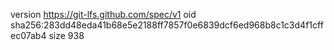 version https://git-lfs.github.com/spec/v1
oid sha256:283dd48eda41b68e5e2188ff7857f0e6839dcf6ed968b8c1c3d4f1cffec07ab4
size 938
